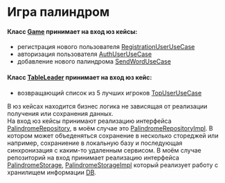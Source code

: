 # Игра палиндром

#### Класс [Game](game/Game.java) принимает на вход юз кейсы: 
* регистрация нового пользователя [RegistrationUserUseCase](game/usecase/RegistrationUserUseCase.java)
* авторизация пользователя [AuthUserUseCase](game/usecase/AuthUserUseCase.java)
* добавление нового палиндрома [SendWordUseCase](game/usecase/SendWordUseCase.java)

#### Класс [TableLeader](game/TableLeader.java) принимает на вход юз кейс:
* возвращающий список из 5 лучших игроков [TopUserUseCase](game/usecase/TopUsersUseCase.java)

В юз кейсах находится бизнес логика не зависящая от реализации получения или сохранения данных.  
На вход юз кейсы принимают реализацию интерфейса [PalindromeRepository](game/repository/PalindromeRepositoryImpl.java),
в моём случае это [PalindromeRepositoryImpl](game/repository/PalindromeRepositoryImpl.java).
В котором может объеденяться сохранение в несколько стореджей или например, сохраниение в локальную базу
и последующая синхронизация с каким-то удаленным сервисом. В моём случае репозиторий на вход принимает
реализацию интерфейса [PalindromeStorage](game/storage/PalindromeStorage.java), [PalindromeStorageImpl](game/storage/PalindromeStorageImpl.java)
который реализует работу с хранилищем информации [DB](game/data/DB.java).